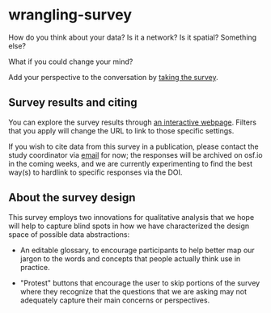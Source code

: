 # wrangling-survey

How do you think about your data? Is it a network? Is it spatial? Something else?

What if you could change your mind?

Add your perspective to the conversation by [taking the survey](https://alex-r-bigelow.github.io/wrangling-survey/?context=Github).

## Survey results and citing
You can explore the survey results through [an interactive webpage](https://alex-r-bigelow.github.io/wrangling-survey/Responses.html). Filters that you apply will change the URL to link to those specific settings.

If you wish to cite data from this survey in a publication, please contact the study coordinator via [email](mailto:alexrbigelow@email.arizona.edu) for now; the responses will be archived on osf.io in the coming weeks, and we are currently experimenting to find the best way(s) to hardlink to specific responses via the DOI.

## About the survey design

This survey employs two innovations for qualitative analysis that we hope will help to capture blind spots in how we have characterized the design space of possible data abstractions:

- An editable glossary, to encourage participants to help better map our jargon to the words and concepts that people actually think use in practice.

- "Protest" buttons that encourage the user to skip portions of the survey where they recognize that the questions that we are asking may not adequately capture their main concerns or perspectives.
